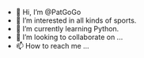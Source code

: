 - 👋 Hi, I’m @PatGoGo
- 👀 I’m interested in all kinds of sports.
- 🌱 I’m currently learning Python.
- 💞️ I’m looking to collaborate on ...
- 📫 How to reach me ...

<!---
PatGoGo/PatGoGo is a ✨ special ✨ repository because its `README.md` (this file) appears on your GitHub profile.
You can click the Preview link to take a look at your changes.
--->
